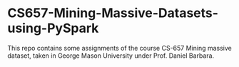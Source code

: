 # CS657-Mining-Massive-Datasets-using-PySpark
This repo contains some assignments of the course CS-657 Mining massive dataset, taken in George Mason University under Prof. Daniel Barbara. 
